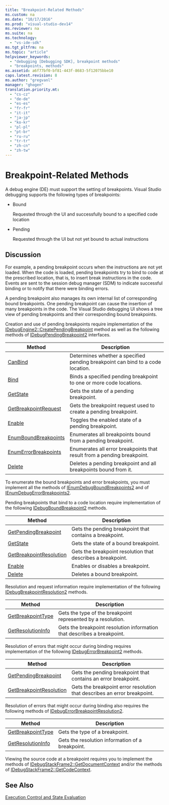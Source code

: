 ```yaml
---
title: "Breakpoint-Related Methods"
ms.custom: na
ms.date: "10/17/2016"
ms.prod: "visual-studio-dev14"
ms.reviewer: na
ms.suite: na
ms.technology: 
  - "vs-ide-sdk"
ms.tgt_pltfrm: na
ms.topic: "article"
helpviewer_keywords: 
  - "debugging [Debugging SDK], breakpoint methods"
  - "breakpoints, methods"
ms.assetid: a6f77bf0-bf81-443f-8683-5f12075bbe10
caps.latest.revision: 8
ms.author: "gregvanl"
manager: "ghogen"
translation.priority.mt: 
  - "cs-cz"
  - "de-de"
  - "es-es"
  - "fr-fr"
  - "it-it"
  - "ja-jp"
  - "ko-kr"
  - "pl-pl"
  - "pt-br"
  - "ru-ru"
  - "tr-tr"
  - "zh-cn"
  - "zh-tw"
---
```

# Breakpoint-Related Methods
A debug engine (DE) must support the setting of breakpoints. Visual Studio debugging supports the following types of breakpoints:  
  
-   Bound  
  
     Requested through the UI and successfully bound to a specified code location  
  
-   Pending  
  
     Requested through the UI but not yet bound to actual instructions  
  
## Discussion  
 For example, a pending breakpoint occurs when the instructions are not yet loaded. When the code is loaded, pending breakpoints try to bind to code at the prescribed location, that is, to insert break instructions in the code. Events are sent to the session debug manager (SDM) to indicate successful binding or to notify that there were binding errors.  
  
 A pending breakpoint also manages its own internal list of corresponding bound breakpoints. One pending breakpoint can cause the insertion of many breakpoints in the code. The Visual Studio debugging UI shows a tree view of pending breakpoints and their corresponding bound breakpoints.  
  
 Creation and use of pending breakpoints require implementation of the [IDebugEngine2::CreatePendingBreakpoint](../extensibility/idebugengine2--creatependingbreakpoint.md) method as well as the following methods of [IDebugPendingBreakpoint2](../extensibility/idebugpendingbreakpoint2.md) interfaces.  
  
|Method|Description|  
|------------|-----------------|  
|[CanBind](../extensibility/idebugpendingbreakpoint2--canbind.md)|Determines whether a specified pending breakpoint can bind to a code location.|  
|[Bind](../extensibility/idebugpendingbreakpoint2--bind.md)|Binds a specified pending breakpoint to one or more code locations.|  
|[GetState](../extensibility/idebugpendingbreakpoint2--getstate.md)|Gets the state of a pending breakpoint.|  
|[GetBreakpointRequest](../extensibility/idebugpendingbreakpoint2--getbreakpointrequest.md)|Gets the breakpoint request used to create a pending breakpoint.|  
|[Enable](../extensibility/idebugpendingbreakpoint2--enable.md)|Toggles the enabled state of a pending breakpoint.|  
|[EnumBoundBreakpoints](../extensibility/idebugpendingbreakpoint2--enumboundbreakpoints.md)|Enumerates all breakpoints bound from a pending breakpoint.|  
|[EnumErrorBreakpoints](../extensibility/idebugpendingbreakpoint2--enumerrorbreakpoints.md)|Enumerates all error breakpoints that result from a pending breakpoint.|  
|[Delete](../extensibility/idebugpendingbreakpoint2--delete.md)|Deletes a pending breakpoint and all breakpoints bound from it.|  
  
 To enumerate the bound breakpoints and error breakpoints, you must implement all the methods of [IEnumDebugBoundBreakpoints2](../extensibility/ienumdebugboundbreakpoints2.md) and of [IEnumDebugErrorBreakpoints2](../extensibility/ienumdebugerrorbreakpoints2.md).  
  
 Pending breakpoints that bind to a code location require implementation of the following [IDebugBoundBreakpoint2](../extensibility/idebugboundbreakpoint2.md) methods.  
  
|Method|Description|  
|------------|-----------------|  
|[GetPendingBreakpoint](../extensibility/idebugboundbreakpoint2--getpendingbreakpoint.md)|Gets the pending breakpoint that contains a breakpoint.|  
|[GetState](../extensibility/idebugboundbreakpoint2--getstate.md)|Gets the state of a bound breakpoint.|  
|[GetBreakpointResolution](../extensibility/idebugboundbreakpoint2--getbreakpointresolution.md)|Gets the breakpoint resolution that describes a breakpoint.|  
|[Enable](../extensibility/idebugboundbreakpoint2--enable.md)|Enables or disables a breakpoint.|  
|[Delete](../extensibility/idebugboundbreakpoint2--delete.md)|Deletes a bound breakpoint.|  
  
 Resolution and request information require implementation of the following [IDebugBreakpointResolution2](../extensibility/idebugbreakpointresolution2.md) methods.  
  
|Method|Description|  
|------------|-----------------|  
|[GetBreakpointType](../extensibility/idebugbreakpointresolution2--getbreakpointtype.md)|Gets the type of the breakpoint represented by a resolution.|  
|[GetResolutionInfo](../extensibility/idebugbreakpointresolution2--getresolutioninfo.md)|Gets the breakpoint resolution information that describes a breakpoint.|  
  
 Resolution of errors that might occur during binding requires implementation of the following [IDebugErrorBreakpoint2](../extensibility/idebugerrorbreakpoint2.md) methods.  
  
|Method|Description|  
|------------|-----------------|  
|[GetPendingBreakpoint](../extensibility/idebugerrorbreakpoint2--getpendingbreakpoint.md)|Gets the pending breakpoint that contains an error breakpoint.|  
|[GetBreakpointResolution](../extensibility/idebugerrorbreakpoint2--getbreakpointresolution.md)|Gets the breakpoint error resolution that describes an error breakpoint.|  
  
 Resolution of errors that might occur during binding also requires the following methods of [IDebugErrorBreakpointResolution2](../extensibility/idebugerrorbreakpointresolution2.md).  
  
|Method|Description|  
|------------|-----------------|  
|[GetBreakpointType](../extensibility/idebugerrorbreakpointresolution2--getbreakpointtype.md)|Gets the type of a breakpoint.|  
|[GetResolutionInfo](../extensibility/idebugerrorbreakpointresolution2--getresolutioninfo.md)|Gets the resolution information of a breakpoint.|  
  
 Viewing the source code at a breakpoint requires you to implement the methods of [IDebugStackFrame2::GetDocumentContext](../extensibility/idebugstackframe2--getdocumentcontext.md) and/or the methods of [IDebugStackFrame2::GetCodeContext](../extensibility/idebugstackframe2--getcodecontext.md).  
  
## See Also  
 [Execution Control and State Evaluation](../extensibility/execution-control-and-state-evaluation.md)